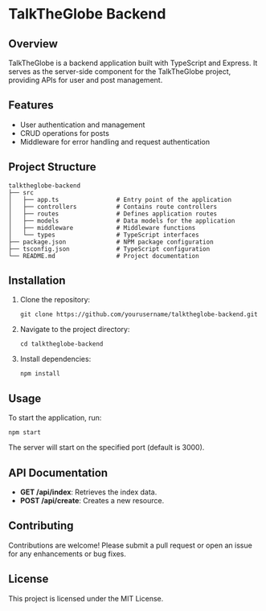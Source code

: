 # TalkTheGlobe Backend

## Overview
TalkTheGlobe is a backend application built with TypeScript and Express. It serves as the server-side component for the TalkTheGlobe project, providing APIs for user and post management.

## Features
- User authentication and management
- CRUD operations for posts
- Middleware for error handling and request authentication

## Project Structure
```
talktheglobe-backend
├── src
│   ├── app.ts                # Entry point of the application
│   ├── controllers           # Contains route controllers
│   ├── routes                # Defines application routes
│   ├── models                # Data models for the application
│   ├── middleware            # Middleware functions
│   └── types                 # TypeScript interfaces
├── package.json              # NPM package configuration
├── tsconfig.json             # TypeScript configuration
└── README.md                 # Project documentation
```

## Installation
1. Clone the repository:
   ```
   git clone https://github.com/yourusername/talktheglobe-backend.git
   ```
2. Navigate to the project directory:
   ```
   cd talktheglobe-backend
   ```
3. Install dependencies:
   ```
   npm install
   ```

## Usage
To start the application, run:
```
npm start
```
The server will start on the specified port (default is 3000).

## API Documentation
- **GET /api/index**: Retrieves the index data.
- **POST /api/create**: Creates a new resource.

## Contributing
Contributions are welcome! Please submit a pull request or open an issue for any enhancements or bug fixes.

## License
This project is licensed under the MIT License.